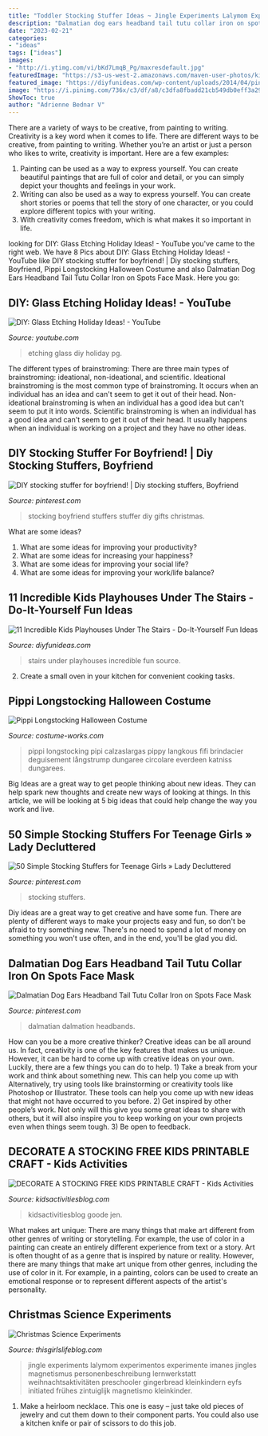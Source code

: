 ```yaml
---
title: "Toddler Stocking Stuffer Ideas ~ Jingle Experiments Lalymom Experimentos Experimente Imanes Jingles Magnetismus Personenbeschreibung Lernwerkstatt Weihnachtsaktivitäten Preschooler Gingerbread Kleinkindern Eyfs Initiated Frühes Zintuiglijk Magnetismo Kleinkinder"
description: "Dalmatian dog ears headband tail tutu collar iron on spots face mask"
date: "2023-02-21"
categories:
- "ideas"
tags: ["ideas"]
images:
- "http://i.ytimg.com/vi/bKd7LmqB_Pg/maxresdefault.jpg"
featuredImage: "https://s3-us-west-2.amazonaws.com/maven-user-photos/kidsactivities/printables/N_OC8Lr14kWeIGLiNC4SHQ/_hJiwtcwREeud_1uRK1kVQ"
featured_image: "https://diyfunideas.com/wp-content/uploads/2014/04/pinterest.jpg"
image: "https://i.pinimg.com/736x/c3/df/a8/c3dfa8fbadd21cb549db0eff3a295408.jpg"
ShowToc: true
author: "Adrienne Bednar V"
---
```



There are a variety of ways to be creative, from painting to writing.
Creativity is a key word when it comes to life. There are different ways to be creative, from painting to writing. Whether you’re an artist or just a person who likes to write, creativity is important. Here are a few examples: 
1. Painting can be used as a way to express yourself. You can create beautiful paintings that are full of color and detail, or you can simply depict your thoughts and feelings in your work. 
2. Writing can also be used as a way to express yourself. You can create short stories or poems that tell the story of one character, or you could explore different topics with your writing. 
3. With creativity comes freedom, which is what makes it so important in life.

	

		
looking for DIY: Glass Etching Holiday Ideas! - YouTube you've came to the right web. We have 8 Pics about DIY: Glass Etching Holiday Ideas! - YouTube like DIY stocking stuffer for boyfriend! | Diy stocking stuffers, Boyfriend, Pippi Longstocking Halloween Costume and also Dalmatian Dog Ears Headband Tail Tutu Collar Iron on Spots Face Mask. Here you go:
		
    
## DIY: Glass Etching Holiday Ideas! - YouTube

<img loading=lazy src="http://i.ytimg.com/vi/bKd7LmqB_Pg/maxresdefault.jpg" onerror="this.onerror=null;this.src='https://tse4.mm.bing.net/th?id=OIP.7_2QDc2JWqVRSM8dOck3zgHaEK&amp;pid=15.1';" alt="DIY: Glass Etching Holiday Ideas! - YouTube">

_Source: youtube.com_

>etching glass diy holiday pg. 

	

The different types of brainstroming:
There are three main types of brainstroming: ideational, non-ideational, and scientific. Ideational brainstroming is the most common type of brainstroming. It occurs when an individual has an idea and can't seem to get it out of their head. Non-ideational brainstroming is when an individual has a good idea but can't seem to put it into words. Scientific brainstroming is when an individual has a good idea and can't seem to get it out of their head. It usually happens when an individual is working on a project and they have no other ideas.

    
## DIY Stocking Stuffer For Boyfriend! | Diy Stocking Stuffers, Boyfriend

<img loading=lazy src="https://i.pinimg.com/736x/b3/8f/84/b38f841553fa7d92cc74de26b47bdf2f.jpg" onerror="this.onerror=null;this.src='https://tse4.mm.bing.net/th?id=OIP._SPte8QM5dGHAktTh79DNgHaJ3&amp;pid=15.1';" alt="DIY stocking stuffer for boyfriend! | Diy stocking stuffers, Boyfriend">

_Source: pinterest.com_

>stocking boyfriend stuffers stuffer diy gifts christmas. 

	

What are some ideas?
1. What are some ideas for improving your productivity? 
2. What are some ideas for increasing your happiness? 
3. What are some ideas for improving your social life? 
4. What are some ideas for improving your work/life balance?

    
## 11 Incredible Kids Playhouses Under The Stairs - Do-It-Yourself Fun Ideas

<img loading=lazy src="https://diyfunideas.com/wp-content/uploads/2014/04/pinterest.jpg" onerror="this.onerror=null;this.src='https://tse3.mm.bing.net/th?id=OIP.FuvHYMps3NV31O3V7dO4dQHaJ3&amp;pid=15.1';" alt="11 Incredible Kids Playhouses Under The Stairs - Do-It-Yourself Fun Ideas">

_Source: diyfunideas.com_

>stairs under playhouses incredible fun source. 

	

2. Create a small oven in your kitchen for convenient cooking tasks.

    
## Pippi Longstocking Halloween Costume

<img loading=lazy src="https://photos.costume-works.com/full/pippi_longstocking.jpg" onerror="this.onerror=null;this.src='https://tse4.mm.bing.net/th?id=OIP.Cs3liERb75NOzvcfT4LwTgHaJ3&amp;pid=15.1';" alt="Pippi Longstocking Halloween Costume">

_Source: costume-works.com_

>pippi longstocking pipi calzaslargas pippy langkous fifi brindacier deguisement långstrump dungaree circolare everdeen katniss dungarees. 

	

Big Ideas are a great way to get people thinking about new ideas. They can help spark new thoughts and create new ways of looking at things. In this article, we will be looking at 5 big ideas that could help change the way you work and live.

    
## 50 Simple Stocking Stuffers For Teenage Girls » Lady Decluttered

<img loading=lazy src="https://i.pinimg.com/736x/02/47/90/024790f26a03fb809d268c9f781023c6.jpg" onerror="this.onerror=null;this.src='https://tse3.mm.bing.net/th?id=OIP.F3LyoinFZ0TGSjiCnqClUQHaO0&amp;pid=15.1';" alt="50 Simple Stocking Stuffers for Teenage Girls » Lady Decluttered">

_Source: pinterest.com_

>stocking stuffers. 

	

Diy ideas are a great way to get creative and have some fun. There are plenty of different ways to make your projects easy and fun, so don't be afraid to try something new. There's no need to spend a lot of money on something you won't use often, and in the end, you'll be glad you did.

    
## Dalmatian Dog Ears Headband Tail Tutu Collar Iron On Spots Face Mask

<img loading=lazy src="https://i.pinimg.com/736x/c3/df/a8/c3dfa8fbadd21cb549db0eff3a295408.jpg" onerror="this.onerror=null;this.src='https://tse2.mm.bing.net/th?id=OIP.oFRhnkd-KuGCb8tVc4V-cAHaHa&amp;pid=15.1';" alt="Dalmatian Dog Ears Headband Tail Tutu Collar Iron on Spots Face Mask">

_Source: pinterest.com_

>dalmatian dalmation headbands. 

	

How can you be a more creative thinker?
Creative ideas can be all around us. In fact, creativity is one of the key features that makes us unique. However, it can be hard to come up with creative ideas on your own. Luckily, there are a few things you can do to help. 1) Take a break from your work and think about something new. This can help you come up with Alternatively, try using tools like brainstorming or creativity tools like Photoshop or Illustrator. These tools can help you come up with new ideas that might not have occurred to you before. 2) Get inspired by other people’s work. Not only will this give you some great ideas to share with others, but it will also inspire you to keep working on your own projects even when things seem tough. 3) Be open to feedback.

    
## DECORATE A STOCKING FREE KIDS PRINTABLE CRAFT - Kids Activities

<img loading=lazy src="https://s3-us-west-2.amazonaws.com/maven-user-photos/kidsactivities/printables/N_OC8Lr14kWeIGLiNC4SHQ/_hJiwtcwREeud_1uRK1kVQ" onerror="this.onerror=null;this.src='https://tse3.mm.bing.net/th?id=OIP.eSdTsS2D96ABOErnhFifGgHaLH&amp;pid=15.1';" alt="DECORATE A STOCKING FREE KIDS PRINTABLE CRAFT - Kids Activities">

_Source: kidsactivitiesblog.com_

>kidsactivitiesblog goode jen. 

	

What makes art unique: There are many things that make art different from other genres of writing or storytelling. For example, the use of color in a painting can create an entirely different experience from text or a story.
Art is often thought of as a genre that is inspired by nature or reality. However, there are many things that make art unique from other genres, including the use of color in it. For example, in a painting, colors can be used to create an emotional response or to represent different aspects of the artist's personality.

    
## Christmas Science Experiments

<img loading=lazy src="https://todayscreativeideas.com/wp-content/uploads/2017/12/Jingle-Bells-Activity.jpg" onerror="this.onerror=null;this.src='https://tse4.mm.bing.net/th?id=OIP.jDuRbmlT9Xh24IwCwB7GygHaLJ&amp;pid=15.1';" alt="Christmas Science Experiments">

_Source: thisgirlslifeblog.com_

>jingle experiments lalymom experimentos experimente imanes jingles magnetismus personenbeschreibung lernwerkstatt weihnachtsaktivitäten preschooler gingerbread kleinkindern eyfs initiated frühes zintuiglijk magnetismo kleinkinder. 

	

1. Make a heirloom necklace. This one is easy – just take old pieces of jewelry and cut them down to their component parts. You could also use a kitchen knife or pair of scissors to do this job. 

